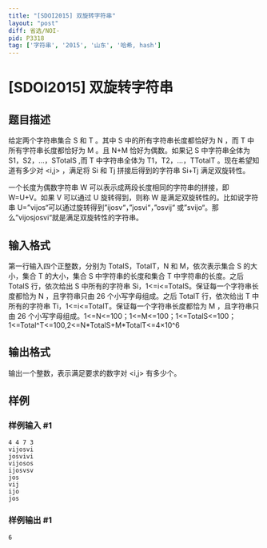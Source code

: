 ```yaml
---
title: "[SDOI2015] 双旋转字符串"
layout: "post"
diff: 省选/NOI-
pid: P3318
tag: ['字符串', '2015', '山东', '哈希, hash']
---
```

# [SDOI2015] 双旋转字符串
## 题目描述

给定两个字符串集合 S 和 T 。其中 S 中的所有字符串长度都恰好为 N ，而 T 中所有字符串长度都恰好为 M 。且 N+M 恰好为偶数。如果记 S 中字符串全体为 S1，S2，...，STotalS ,而 T 中字符串全体为 T1，T2，...，TTotalT 。现在希望知道有多少对 <i,j> ，满足将 Si 和 Tj 拼接后得到的字符串 Si+Tj 满足双旋转性。

一个长度为偶数字符串 W 可以表示成两段长度相同的字符串的拼接，即 W=U+V。如果 V 可以通过 U 旋转得到，则称 W 是满足双旋转性的。比如说字符串 U=”vijos“可以通过旋转得到”ijosv“，”josvi“，”osvij“ 或”svijo“。那么”vijosjosvi“就是满足双旋转性的字符串。

## 输入格式

第一行输入四个正整数，分别为 TotalS，TotalT，N 和 M，依次表示集合 S 的大小，集合 T 的大小，集合 S 中字符串的长度和集合 T 中字符串的长度。之后 TotalS 行，依次给出 S 中所有的字符串 Si，1<=i<=TotalS。保证每一个字符串长度都恰为 N ，且字符串只由 26 个小写字母组成。之后 TotalT 行，依次给出 T 中所有的字符串 Ti，1<=i<=TotalT。保证每一个字符串长度都恰为 M ，且字符串只由 26 个小写字母组成。1<=N<=100；1<=M<=100；1<=TotalS<=100；1<=Total^T<=100,2<=N\*TotalS+M\*TotalT<=4&times;10^6

## 输出格式

输出一个整数，表示满足要求的数字对 <i,j> 有多少个。

## 样例

### 样例输入 #1
```
4 4 7 3
vijosvi
josvivi
vijosos
ijosvsv
jos
vij
ijo
jos
```
### 样例输出 #1
```
6
```
